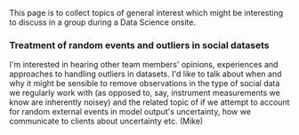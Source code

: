 This page is to collect topics of general interest which might be interesting to discuss in a group during a Data Science onsite.


### Treatment of random events and outliers in social datasets
I'm interested in hearing other team members' opinions, experiences and approaches to handling outliers in datasets. I'd like to talk about when and why it might be sensible to remove observations in the type of social data we regularly work with (as opposed to, say, instrument measurements we know are inherently noisey) and the related topic of if we attempt to account for random external events in model output's uncertainty, how we communicate to clients about uncertainty etc. (Mike) 
